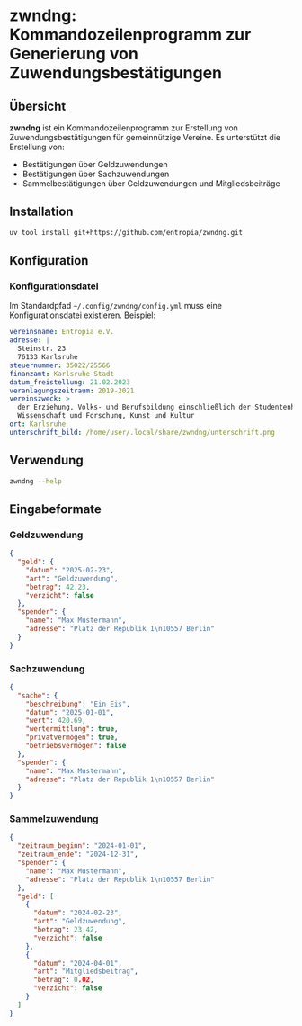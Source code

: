 # zwndng: Kommandozeilenprogramm zur Generierung von Zuwendungsbestätigungen

## Übersicht

**zwndng** ist ein Kommandozeilenprogramm zur Erstellung von Zuwendungsbestätigungen für gemeinnützige Vereine. Es unterstützt die Erstellung von:

- Bestätigungen über Geldzuwendungen
- Bestätigungen über Sachzuwendungen
- Sammelbestätigungen über Geldzuwendungen und Mitgliedsbeiträge

## Installation

```bash
uv tool install git+https://github.com/entropia/zwndng.git
```

## Konfiguration

### Konfigurationsdatei

Im Standardpfad `~/.config/zwndng/config.yml` muss eine Konfigurationsdatei existieren. Beispiel:

```yaml
vereinsname: Entropia e.V.
adresse: |
  Steinstr. 23
  76133 Karlsruhe
steuernummer: 35022/25566
finanzamt: Karlsruhe-Stadt
datum_freistellung: 21.02.2023
veranlagungszeitraum: 2019-2021
vereinszweck: >
  der Erziehung, Volks- und Berufsbildung einschließlich der Studentenhilfe,
  Wissenschaft und Forschung, Kunst und Kultur
ort: Karlsruhe
unterschrift_bild: /home/user/.local/share/zwndng/unterschrift.png
```

## Verwendung

```bash
zwndng --help
```

## Eingabeformate

### Geldzuwendung

```json geldzuwendung.json
{
  "geld": {
    "datum": "2025-02-23",
    "art": "Geldzuwendung",
    "betrag": 42.23,
    "verzicht": false
  },
  "spender": {
    "name": "Max Mustermann",
    "adresse": "Platz der Republik 1\n10557 Berlin"
  }
}
```

### Sachzuwendung

```json sachzuwendung.json
{
  "sache": {
    "beschreibung": "Ein Eis",
    "datum": "2025-01-01",
    "wert": 420.69,
    "wertermittlung": true,
    "privatvermögen": true,
    "betriebsvermögen": false
  },
  "spender": {
    "name": "Max Mustermann",
    "adresse": "Platz der Republik 1\n10557 Berlin"
  }
}
```

### Sammelzuwendung

```json sammelzuwendung.json
{
  "zeitraum_beginn": "2024-01-01",
  "zeitraum_ende": "2024-12-31",
  "spender": {
    "name": "Max Mustermann",
    "adresse": "Platz der Republik 1\n10557 Berlin"
  },
  "geld": [
    {
      "datum": "2024-02-23",
      "art": "Geldzuwendung",
      "betrag": 23.42,
      "verzicht": false
    },
    {
      "datum": "2024-04-01",
      "art": "Mitgliedsbeitrag",
      "betrag": 0.02,
      "verzicht": false
    }
  ]
}
```
